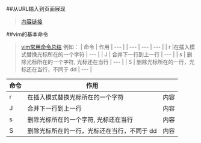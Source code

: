##从URL输入到页面展现
>[内容链接](http://www.jianshu.com/p/98d74c032a99)

##vim的基本命令
>[vim常用命令总结](http://pizn.github.io/2012/03/03/vim-commonly-used-command.html)
例如：
| 命令 | 作用 | --- | 
| --- | --- | ---  |
| r |在插入模式替换光标所在的一个字符 | ---  |
| J | 合并下一行到上一行 |  ---  |
| s | 删除光标所在的一个字符, 光标还在当行 | ---  |
| S | 删除光标所在的一行，光标还在当行，不同于 dd | ---  |




| 命令 | 作用 |  |
| --- | --- | ---  |
| r | 在插入模式替换光标所在的一个字符 | 内容 |
| J | 合并下一行到上一行 | 内容 |
| s | 删除光标所在的一个字符, 光标还在当行 | 内容 |
| S | 删除光标所在的一行，光标还在当行，不同于 dd | 内容 |




